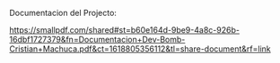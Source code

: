 Documentacion del Projecto:

https://smallpdf.com/shared#st=b60e164d-9be9-4a8c-926b-16dbf1727379&fn=Documentacion+Dev-Bomb-Cristian+Machuca.pdf&ct=1618805356112&tl=share-document&rf=link